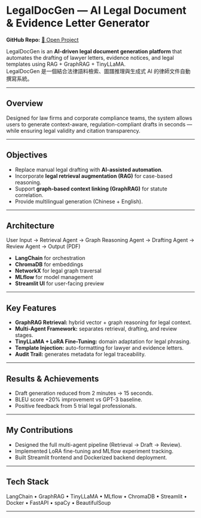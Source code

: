 # LegalDocGen — AI Legal Document & Evidence Letter Generator
**GitHub Repo:** [🔗 Open Project](https://github.com/ShangLin1606/LegalDocGen)

LegalDocGen is an **AI-driven legal document generation platform** that automates the drafting of lawyer letters, evidence notices, and legal templates using RAG + GraphRAG + TinyLLaMA.  
LegalDocGen 是一個結合法律語料檢索、圖譜推理與生成式 AI 的律師文件自動撰寫系統。

---

## Overview
Designed for law firms and corporate compliance teams, the system allows users to generate context-aware, regulation-compliant drafts in seconds — while ensuring legal validity and citation transparency.

---

## Objectives
- Replace manual legal drafting with **AI-assisted automation**.  
- Incorporate **legal retrieval augmentation (RAG)** for case-based reasoning.  
- Support **graph-based context linking (GraphRAG)** for statute correlation.  
- Provide multilingual generation (Chinese + English).

---

## Architecture

User Input → Retrieval Agent → Graph Reasoning Agent → Drafting Agent → Review Agent → Output (PDF)


- **LangChain** for orchestration  
- **ChromaDB** for embeddings  
- **NetworkX** for legal graph traversal  
- **MLflow** for model management  
- **Streamlit UI** for user-facing preview

---

## Key Features
- **GraphRAG Retrieval:** hybrid vector + graph reasoning for legal context.  
- **Multi-Agent Framework:** separates retrieval, drafting, and review stages.  
- **TinyLLaMA + LoRA Fine-Tuning:** domain adaptation for legal phrasing.  
- **Template Injection:** auto-formatting for lawyer and evidence letters.  
- **Audit Trail:** generates metadata for legal traceability.

---

## Results & Achievements
- Draft generation reduced from 2 minutes → 15 seconds.  
- BLEU score +20% improvement vs GPT-3 baseline.  
- Positive feedback from 5 trial legal professionals.

---

## My Contributions
- Designed the full multi-agent pipeline (Retrieval → Draft → Review).  
- Implemented LoRA fine-tuning and MLflow experiment tracking.  
- Built Streamlit frontend and Dockerized backend deployment.

---

## Tech Stack
LangChain • GraphRAG • TinyLLaMA • MLflow • ChromaDB • Streamlit • Docker • FastAPI • spaCy • BeautifulSoup

---
